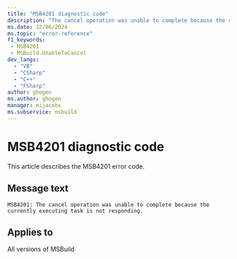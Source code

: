 ```yaml
---
title: "MSB4201 diagnostic code"
description: "The cancel operation was unable to complete because the currently executing task is not responding."
ms.date: 12/06/2024
ms.topic: "error-reference"
f1_keywords:
 - MSB4201
 - MSBuild.UnableToCancel
dev_langs:
  - "VB"
  - "CSharp"
  - "C++"
  - "FSharp"
author: ghogen
ms.author: ghogen
manager: mijacobs
ms.subservice: msbuild
---
```


# MSB4201 diagnostic code

<!-- :::ErrorDefinitionDescription::: -->
<!-- :::editable-content name="introDescription"::: -->
This article describes the MSB4201 error code.
<!-- :::editable-content-end::: -->

## Message text

```output
MSB4201: The cancel operation was unable to complete because the currently executing task is not responding.
```

<!-- :::editable-content name="postOutputDescription"::: -->
<!--
{StrBegin="MSB4201: "}
-->
<!-- :::editable-content-end::: -->
<!-- :::ErrorDefinitionDescription-end::: -->

## Applies to

All versions of MSBuild

